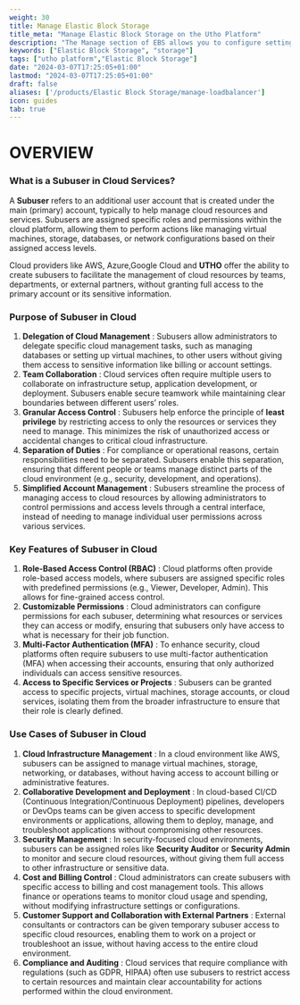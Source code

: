 ```yaml
---
weight: 30
title: Manage Elastic Block Storage
title_meta: "Manage Elastic Block Storage on the Utho Platform"
description: "The Manage section of EBS allows you to configure settings, resize volumes, attach or detach them from instances, and destroy volumes when no longer needed."
keywords: ["Elastic Block Storage", "storage"]
tags: ["utho platform","Elastic Block Storage"]
date: "2024-03-07T17:25:05+01:00"
lastmod: "2024-03-07T17:25:05+01:00"
draft: false 
aliases: ['/products/Elastic Block Storage/manage-loadbalancer']
icon: guides
tab: true
---
```

# OVERVIEW

### What is a Subuser in Cloud Services?

 A **Subuser** refers to an additional user account that is created under the main (primary) account, typically to help manage cloud resources and services. Subusers are assigned specific roles and permissions within the cloud platform, allowing them to perform actions like managing virtual machines, storage, databases, or network configurations based on their assigned access levels.

Cloud providers like AWS, Azure,Google Cloud and **UTHO** offer the ability to create subusers to facilitate the management of cloud resources by teams, departments, or external partners, without granting full access to the primary account or its sensitive information.

### Purpose of Subuser in Cloud

1. **Delegation of Cloud Management** : Subusers allow administrators to delegate specific cloud management tasks, such as managing databases or setting up virtual machines, to other users without giving them access to sensitive information like billing or account settings.
2. **Team Collaboration** : Cloud services often require multiple users to collaborate on infrastructure setup, application development, or deployment. Subusers enable secure teamwork while maintaining clear boundaries between different users’ roles.
3. **Granular Access Control** : Subusers help enforce the principle of **least privilege** by restricting access to only the resources or services they need to manage. This minimizes the risk of unauthorized access or accidental changes to critical cloud infrastructure.
4. **Separation of Duties** : For compliance or operational reasons, certain responsibilities need to be separated. Subusers enable this separation, ensuring that different people or teams manage distinct parts of the cloud environment (e.g., security, development, and operations).
5. **Simplified Account Management** : Subusers streamline the process of managing access to cloud resources by allowing administrators to control permissions and access levels through a central interface, instead of needing to manage individual user permissions across various services.

### Key Features of Subuser in Cloud

1. **Role-Based Access Control (RBAC)** : Cloud platforms often provide role-based access models, where subusers are assigned specific roles with predefined permissions (e.g., Viewer, Developer, Admin). This allows for fine-grained access control.
2. **Customizable Permissions** : Cloud administrators can configure permissions for each subuser, determining what resources or services they can access or modify, ensuring that subusers only have access to what is necessary for their job function.
3. **Multi-Factor Authentication (MFA)** : To enhance security, cloud platforms often require subusers to use multi-factor authentication (MFA) when accessing their accounts, ensuring that only authorized individuals can access sensitive resources.
4. **Access to Specific Services or Projects** : Subusers can be granted access to specific projects, virtual machines, storage accounts, or cloud services, isolating them from the broader infrastructure to ensure that their role is clearly defined.

### Use Cases of Subuser in Cloud

1. **Cloud Infrastructure Management** : In a cloud environment like AWS, subusers can be assigned to manage virtual machines, storage, networking, or databases, without having access to account billing or administrative features.
2. **Collaborative Development and Deployment** : In cloud-based CI/CD (Continuous Integration/Continuous Deployment) pipelines, developers or DevOps teams can be given access to specific development environments or applications, allowing them to deploy, manage, and troubleshoot applications without compromising other resources.
3. **Security Management** : In security-focused cloud environments, subusers can be assigned roles like **Security Auditor** or **Security Admin** to monitor and secure cloud resources, without giving them full access to other infrastructure or sensitive data.
4. **Cost and Billing Control** : Cloud administrators can create subusers with specific access to billing and cost management tools. This allows finance or operations teams to monitor cloud usage and spending, without modifying infrastructure settings or configurations.
5. **Customer Support and Collaboration with External Partners** : External consultants or contractors can be given temporary subuser access to specific cloud resources, enabling them to work on a project or troubleshoot an issue, without having access to the entire cloud environment.
6. **Compliance and Auditing** : Cloud services that require compliance with regulations (such as GDPR, HIPAA) often use subusers to restrict access to certain resources and maintain clear accountability for actions performed within the cloud environment.
